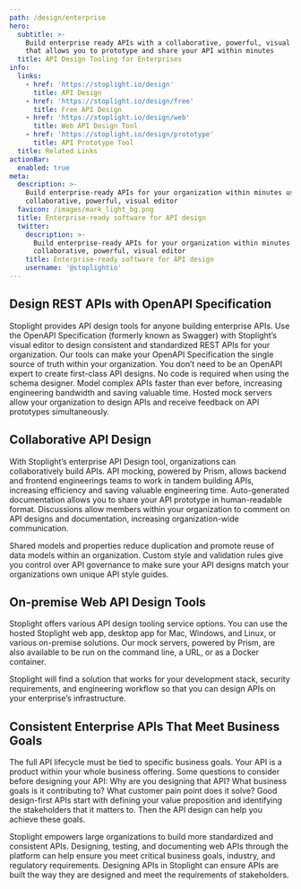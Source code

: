 ```yaml
---
path: /design/enterprise
hero:
  subtitle: >-
    Build enterprise ready APIs with a collaborative, powerful, visual editor
    that allows you to prototype and share your API within minutes
  title: API Design Tooling for Enterprises
info:
  links:
    - href: 'https://stoplight.io/design'
      title: API Design
    - href: 'https://stoplight.io/design/free'
      title: Free API Design
    - href: 'https://stoplight.io/design/web'
      title: Web API Design Tool
    - href: 'https://stoplight.io/design/prototype'
      title: API Prototype Tool
  title: Related Links
actionBar:
  enabled: true
meta:
  description: >-
    Build enterprise-ready APIs for your organization within minutes using our
    collaborative, powerful, visual editor
  favicon: /images/mark_light_bg.png
  title: Enterprise-ready software for API design
  twitter:
    description: >-
      Build enterprise-ready APIs for your organization within minutes using our
      collaborative, powerful, visual editor
    title: Enterprise-ready software for API design
    username: '@stoplightio'
---
```

## Design REST APIs with OpenAPI Specification
Stoplight provides API design tools for anyone building enterprise APIs. Use the OpenAPI Specification (formerly known as Swagger) with Stoplight’s visual editor to design consistent and standardized REST APIs for your organization. Our tools can make your OpenAPI Specification the single source of truth within your organization. You don’t need to be an OpenAPI expert to create first-class API designs. No code is required when using the schema designer. Model complex APIs faster than ever before, increasing engineering bandwidth and saving valuable time. Hosted mock servers allow your organization to design APIs and receive feedback on API prototypes simultaneously.
## Collaborative API Design
With Stoplight’s enterprise API Design tool, organizations can collaboratively build APIs. API mocking, powered by Prism, allows backend and frontend engineerings teams to work in tandem building APIs, increasing efficiency and saving valuable engineering time. Auto-generated documentation allows you to share your API prototype in human-readable format. Discussions allow members within your organization to comment on API designs and documentation, increasing organization-wide communication.  

Shared models and properties reduce duplication and promote reuse of data models within an organization. Custom style and validation rules give you control over API governance to make sure your API designs match your organizations own unique API style guides.
## On-premise Web API Design Tools
Stoplight offers various API design tooling service options. You can use the hosted Stoplight web app, desktop app for Mac, Windows, and Linux, or various on-premise solutions. Our mock servers, powered by Prism, are also available to be run on the command line, a URL, or as a Docker container.

Stoplight will find a solution that works for your development stack, security requirements, and engineering workflow so that you can design APIs on your enterprise’s infrastructure.
## Consistent Enterprise APIs That Meet Business Goals
The full API lifecycle must be tied to specific business goals. Your API is a product within your whole business offering. Some questions to consider before designing your API: Why are you designing that API? What business goals is it contributing to? What customer pain point does it solve? Good design-first APIs start with defining your value proposition and identifying the stakeholders that it matters to. Then the API design can help you achieve these goals. 

Stoplight empowers large organizations to build more standardized and consistent APIs. Designing, testing, and documenting web APIs through the platform can help ensure you meet critical business goals, industry, and regulatory requirements. Designing APIs in Stoplight can ensure APIs are built the way they are designed and meet the requirements of stakeholders. 
